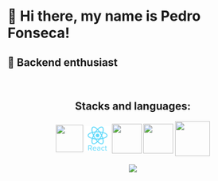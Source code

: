 <h1> 📌 Hi there, my name is Pedro Fonseca! </h1> 
<h2> 🚀 Backend enthusiast </h2>

<br>

<div align="center" display: "inline_block">
<h2>Stacks and languages:</h2>
<img align="center" height="55" width="55" src="https://img.icons8.com/fluency/2x/node-js.png" >
<img align="center" height="50" width="50" src="https://raw.githubusercontent.com/devicons/devicon/master/icons/react/react-original-wordmark.svg" >
<img align="center" height="60" width="60" src="https://img.icons8.com/color/2x/javascript.png" >
<img align="center" height="60" width="60" src="https://img.icons8.com/color/2x/python.png" >
<img align="center" height="70" width="70" src="https://img.icons8.com/color/2x/mysql-logo.png" >
</div>

<br>

<div align="center">
<img height="130em" src="https://github-readme-stats.vercel.app/api/top-langs/?username=pedrofnseca&layout=compact&langs_count=7&theme=dark"/>
</div>
